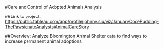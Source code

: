 #Care and Control of Adopted Animals Analysis

##Link to project:
https://public.tableau.com/app/profile/johnny.siu/viz/JanuaryCodePudding-ThePawsionateAnalysts/AnimalCareStory

##Overview:
Analyze Bloomington Animal Shelter data to find ways to increase permanent animal adoptions